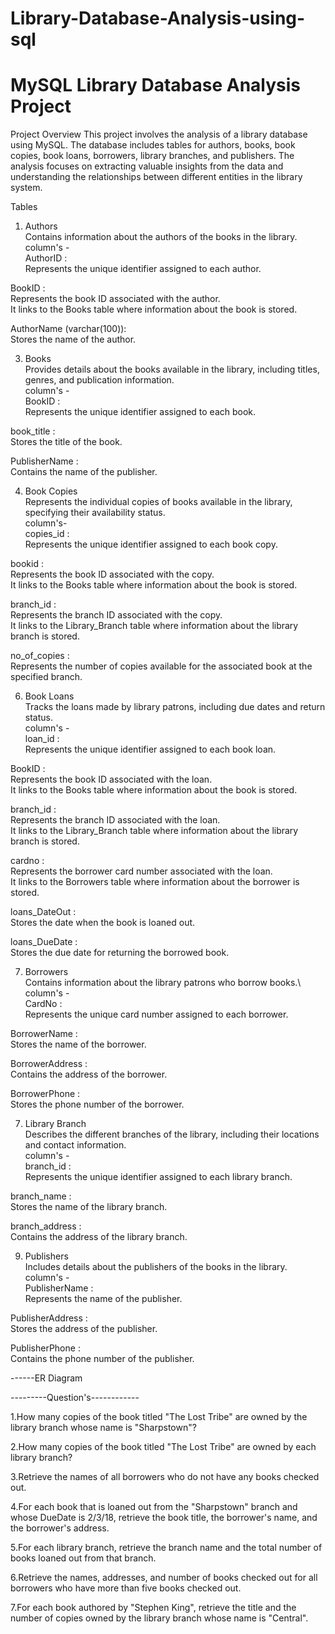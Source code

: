 # Library-Database-Analysis-using-sql
# MySQL Library Database Analysis Project  
Project Overview
This project involves the analysis of a library database using MySQL. The database includes tables for authors, books, book copies, book loans, borrowers, library branches, and publishers. The analysis focuses on extracting valuable insights from the data and understanding the relationships between different entities in the library system.

Tables  
1. Authors    
Contains information about the authors of the books in the library.  
column's -  
 AuthorID :  
    Represents the unique identifier assigned to each author.  

  BookID :  
   Represents the book ID associated with the author.  
   It links to the Books table where information about the book is stored.  

  AuthorName (varchar(100)):  
   Stores the name of the author.  

3. Books    
Provides details about the books available in the library, including titles, genres, and publication information.          
column's -   
  BookID :  
   Represents the unique identifier assigned to each book.  

  book_title :  
   Stores the title of the book.  

  PublisherName :  
   Contains the name of the publisher.  

4. Book Copies    
Represents the individual copies of books available in the library, specifying their availability status.  
column's-  
  copies_id :  
   Represents the unique identifier assigned to each book copy.  
 
  bookid :  
   Represents the book ID associated with the copy.  
   It links to the Books table where information about the book is stored.  

  branch_id :  
   Represents the branch ID associated with the copy.  
   It links to the Library_Branch table where information about the library branch is stored.  

  no_of_copies :  
   Represents the number of copies available for the associated book at the specified branch.  

6. Book Loans    
Tracks the loans made by library patrons, including due dates and return status.  
column's -  
  loan_id :   
    Represents the unique identifier assigned to each book loan.  

  BookID :  
   Represents the book ID associated with the loan.  
   It links to the Books table where information about the book is stored.  

  branch_id :  
   Represents the branch ID associated with the loan.  
   It links to the Library_Branch table where information about the library branch is stored.  

  cardno :  
   Represents the borrower card number associated with the loan.  
   It links to the Borrowers table where information about the borrower is stored.  

  loans_DateOut :  
   Stores the date when the book is loaned out.  

  loans_DueDate :  
   Stores the due date for returning the borrowed book.  

7. Borrowers    
Contains information about the library patrons who borrow books.\  
column's -  
  CardNo :  
   Represents the unique card number assigned to each borrower.  

  BorrowerName :  
   Stores the name of the borrower.  

  BorrowerAddress :  
   Contains the address of the borrower.  

  BorrowerPhone :  
   Stores the phone number of the borrower.  

7. Library Branch    
Describes the different branches of the library, including their locations and contact information.   
column's -  
  branch_id :  
   Represents the unique identifier assigned to each library branch.  

  branch_name :  
   Stores the name of the library branch.  

  branch_address :  
   Contains the address of the library branch.  

9. Publishers    
Includes details about the publishers of the books in the library.  
column's -  
  PublisherName :  
   Represents the name of the publisher.  

  PublisherAddress :  
   Stores the address of the publisher.  

  PublisherPhone :  
   Contains the phone number of the publisher.  



   ------ER Diagram
   
   



   ---------Question's------------

  1.How many copies of the book titled "The Lost Tribe" are owned by the library branch whose name is "Sharpstown"?
  
2.How many copies of the book titled "The Lost Tribe" are owned by each library branch?

3.Retrieve the names of all borrowers who do not have any books checked out.

4.For each book that is loaned out from the "Sharpstown" branch and whose DueDate is 2/3/18, retrieve the book title, the borrower's name, and the borrower's address.

5.For each library branch, retrieve the branch name and the total number of books loaned out from that branch.

6.Retrieve the names, addresses, and number of books checked out for all borrowers who have more than five books checked out.

7.For each book authored by "Stephen King", retrieve the title and the number of copies owned by the library branch whose name is "Central".


 
